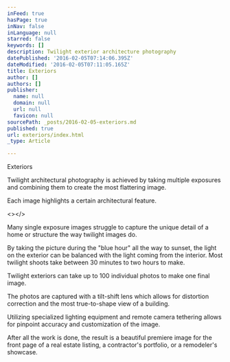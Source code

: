 ```yaml
---
inFeed: true
hasPage: true
inNav: false
inLanguage: null
starred: false
keywords: []
description: Twilight exterior architecture photography
datePublished: '2016-02-05T07:14:06.395Z'
dateModified: '2016-02-05T07:11:05.165Z'
title: Exteriors
author: []
authors: []
publisher:
  name: null
  domain: null
  url: null
  favicon: null
sourcePath: _posts/2016-02-05-exteriors.md
published: true
url: exteriors/index.html
_type: Article

---
```

Exteriors

Twilight architectural photography is achieved by taking multiple exposures and combining them to create the most flattering image.

Each image highlights a certain architectural feature.

<\></\>

Many single exposure images struggle to capture the unique detail of a home or structure the way twilight images do.

By taking the picture during the "blue hour" all the way to sunset, the light on the exterior can be balanced with the light coming from the interior. Most twilight shoots take between 30 minutes to two hours to make.

Twilight exteriors can take up to 100 individual photos to make one final image.

The photos are captured with a tilt-shift lens which allows for distortion correction and the most true-to-shape view of a building.

Utilizing specialized lighting equipment and remote camera tethering allows for pinpoint accuracy and customization of the image.

After all the work is done, the result is a beautiful premiere image for the front page of a real estate listing, a contractor's portfolio, or a remodeler's showcase.